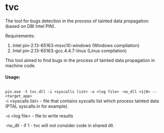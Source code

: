 # tvc
The tool for bugs detection in the process of tainted data propagation (based on DBI Intel PIN).

Requirements:
 1. Intel pin-2.13-65163-msvc10-windows (Windows compilation)
 2. Intel pin-2.13-65163-gcc.4.4.7-linux (Linux compilation)


This tool aimed to find bugs in the process of tainted data propagation in machine code.

<h4>Usage:</h4>

<code>
pin.exe -t tvc.dll -i &lt;syscalls list&gt; -o &lt;log file&gt; -no_dll &lt;1|0&gt; -- &lt;target_app&gt;
</code>
-i &lt;syscalls list&gt; - file that contains syscalls list which process tainted data (PTAL syscalls.in for example).

-o &lt;log file&gt; - file to write results

-no_dll - if 1 - tvc will not consider code in shared dll.


